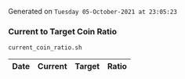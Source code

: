 Generated on `Tuesday 05-October-2021 at 23:05:23`

### Current to Target Coin Ratio
`current_coin_ratio.sh`

Date|Current|Target|Ratio
---|---|---|---
